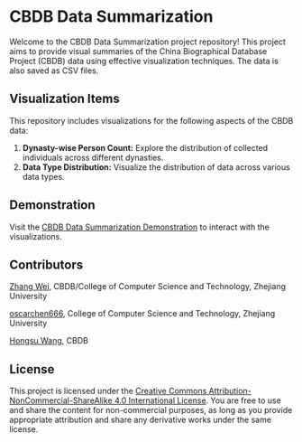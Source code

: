 # CBDB Data Summarization

Welcome to the CBDB Data Summarization project repository! This project aims to provide visual summaries of the China Biographical Database Project (CBDB) data using effective visualization techniques. The data is also saved as CSV files.

## Visualization Items

This repository includes visualizations for the following aspects of the CBDB data:

1. **Dynasty-wise Person Count:** Explore the distribution of collected individuals across different dynasties.
2. **Data Type Distribution:** Visualize the distribution of data across various data types.

## Demonstration

Visit the [CBDB Data Summarization Demonstration](https://cbdb-project.github.io/cbdb-data-summarization/cbdb-statistic.html) to interact with the visualizations.

## Contributors

[Zhang Wei](https://github.com/orgs/cbdb-project/people/zwyixian), CBDB/College of Computer Science and Technology, Zhejiang University

[oscarchen666](https://github.com/oscarchen666), College of Computer Science and Technology, Zhejiang University

[Hongsu Wang](https://github.com/sudoghut), CBDB


## License

This project is licensed under the [Creative Commons Attribution-NonCommercial-ShareAlike 4.0 International License](https://creativecommons.org/licenses/by-nc-sa/4.0/). You are free to use and share the content for non-commercial purposes, as long as you provide appropriate attribution and share any derivative works under the same license.
